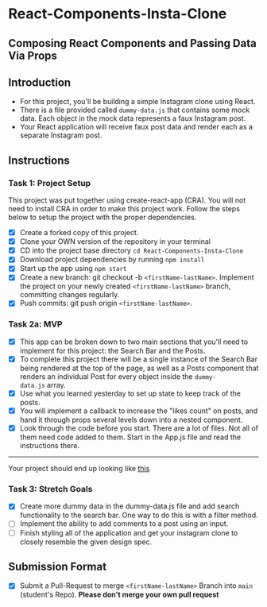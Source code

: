 # React-Components-Insta-Clone

## Composing React Components and Passing Data Via Props

## Introduction

- For this project, you'll be building a simple Instagram clone using React.
- There is a file provided called `dummy-data.js` that contains some mock data.
  Each object in the mock data represents a faux Instagram post.
- Your React application will receive faux post data and render each as a
  separate Instagram post.

## Instructions

### Task 1: Project Setup

This project was put together using create-react-app (CRA). You will not need to
install CRA in order to make this project work. Follow the steps below to setup
the project with the proper dependencies.

- [x] Create a forked copy of this project.
- [x] Clone your OWN version of the repository in your terminal
- [x] CD into the project base directory `cd React-Components-Insta-Clone`
- [x] Download project dependencies by running `npm install`
- [x] Start up the app using `npm start`
- [x] Create a new branch: git checkout -b `<firstName-lastName>`. Implement the
      project on your newly created `<firstName-lastName>` branch, committing
      changes regularly.
- [x] Push commits: git push origin `<firstName-lastName>`.

### Task 2a: MVP

- [x] This app can be broken down to two main sections that you'll need to
      implement for this project: the Search Bar and the Posts.
- [x] To complete this project there will be a single instance of the Search Bar
      being rendered at the top of the page, as well as a Posts component that
      renders an individual Post for every object inside
      the `dummy-data.js` array.
- [x] Use what you learned yesterday to set up state to keep track of the posts.
- [x] You will implement a callback to increase the "likes count" on posts, and
      hand it through props several levels down into a nested component.
- [x] Look through the code before you start. There are a lot of files. Not all
      of them need code added to them. Start in the App.js file and read the
      instructions there.

---

Your project should end up looking like
[this](https://tk-assets.lambdaschool.com/228297b1-2407-4e39-9704-3926767e4ac7_insta-clone.png)

### Task 3: Stretch Goals

- [x] Create more dummy data in the dummy-data.js file and add search
      functionality to the search bar. One way to do this is with a filter
      method.
- [ ] Implement the ability to add comments to a post using an input.
- [ ] Finish styling all of the application and get your instagram clone to
      closely resemble the given design spec.

## Submission Format

- [x] Submit a Pull-Request to merge `<firstName-lastName>` Branch into `main`
      (student's Repo). **Please don't merge your own pull request**
